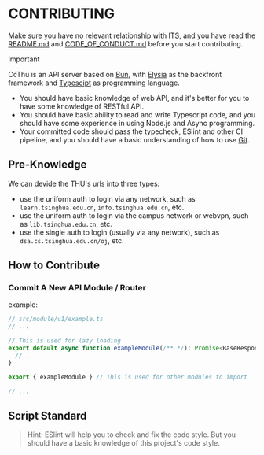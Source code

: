 # CONTRIBUTING

Make sure you have no relevant relationship with [ITS](https://its.tsinghua.edu.cn/index.jsp), and you have read the [README.md](./README.md) and [CODE_OF_CONDUCT.md](./CODE_OF_CONDUCT.md) before you start contributing.

> [!IMPORTANT]
> CcThu is an API server based on [Bun](https://bun.sh), with [Elysia](https://elysiajs.com) as the backfront framework and [Typescipt](https://www.typescriptlang.org) as programming language.

- You should have basic knowledge of web API, and it's better for you to have some knowledge of RESTful API.
- You should have basic ability to read and write Typescript code, and you should have some experience in using Node.js and Async programming.
- Your committed code should pass the typecheck, ESlint and other CI pipeline, and you should have a basic understanding of how to use [Git](https://git-scm.com).

## Pre-Knowledge

We can devide the THU's urls into three types:

- use the uniform auth to login via any network, such as `learn.tsinghua.edu.cn`, `info.tsinghua.edu.cn`, etc.
- use the uniform auth to login via the campus network or webvpn, such as `lib.tsinghua.edu.cn`, etc.
- use the single auth to login (usually via any network), such as `dsa.cs.tsinghua.edu.cn/oj`, etc.

<!-- ## Design Philosophy

对于不常更新的公共数据，我们采取直接在服务器上缓存的方式，并定期自动更新。 -->

## How to Contribute

### Commit A New API Module / Router

example:

```ts
// src/module/v1/example.ts
// ...

// This is used for lazy loading
export default async function exampleModule(/** */): Promise<BaseResponse<T>> {
  // ...
}

export { exampleModule } // This is used for other modules to import

// ...
```

## Script Standard

> Hint: ESlint will help you to check and fix the code style. But you should have a basic knowledge of this project's code style.
